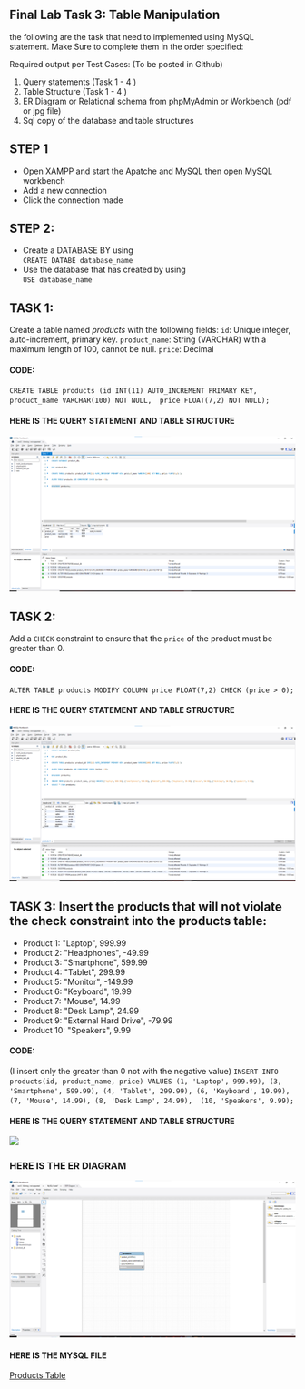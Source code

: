 ## Final Lab Task 3: Table Manipulation
the following are the task that need to implemented using MySQL statement. Make Sure to complete them in the order specified:

Required output per Test Cases: (To be posted in Github)   
1. Query statements (Task 1 - 4 )   
2. Table Structure (Task 1 - 4 )   
3.  ER Diagram or Relational schema from phpMyAdmin or Workbench (pdf or jpg file)   
4. Sql copy of the database and table  structures  
## STEP 1
- Open XAMPP and start the Apatche and MySQL then open MySQL workbench
- Add a new connection
- Click the connection made
## STEP 2:
- Create a DATABASE BY using  
 `CREATE DATABE database_name`
- Use the database that has created by using  
  `USE database_name`
## TASK 1:
Create a table named *products* with the following fields:
`id`: Unique integer, auto-increment, primary key.
`product_name`: String (VARCHAR) with a maximum length of 100, cannot be null.
`price`: Decimal
#### CODE:
`CREATE TABLE products (id INT(11) AUTO_INCREMENT PRIMARY KEY, product_name VARCHAR(100) NOT NULL, 
price FLOAT(7,2) NOT NULL);`
#### HERE IS THE QUERY STATEMENT AND TABLE STRUCTURE
![](image/task%203.1.png)

## TASK 2: 
Add a `CHECK` constraint to ensure that the `price` of the product must be greater than 0.
#### CODE:
`ALTER TABLE products MODIFY COLUMN price FLOAT(7,2) CHECK (price > 0);`
#### HERE IS THE QUERY STATEMENT AND TABLE STRUCTURE
![](image/task%203.2.png)

## TASK 3: Insert the products that will not violate the check constraint into the products table:
- Product 1: "Laptop", 999.99
- Product 2: "Headphones", -49.99
- Product 3: "Smartphone", 599.99
- Product 4: "Tablet", 299.99
- Product 5: "Monitor", -149.99
- Product 6: "Keyboard", 19.99
- Product 7: "Mouse", 14.99
- Product 8: "Desk Lamp", 24.99
- Product 9: "External Hard Drive", -79.99
- Product 10: "Speakers", 9.99
#### CODE:
(I insert only the greater than 0 not with the negative value)
`INSERT INTO products(id, product_name, price) VALUES (1, 'Laptop', 999.99), (3, 'Smartphone', 599.99), (4, 'Tablet', 299.99),
 (6, 'Keyboard', 19.99), (7, 'Mouse', 14.99), (8, 'Desk Lamp', 24.99),  (10, 'Speakers', 9.99);`
#### HERE IS THE QUERY STATEMENT AND TABLE STRUCTURE
![](task%203.3.png)


### HERE IS THE ER DIAGRAM
![](image/erd%203.png)
#### HERE IS THE MYSQL FILE
[Products Table](file/product_db_products.sql)  
 
